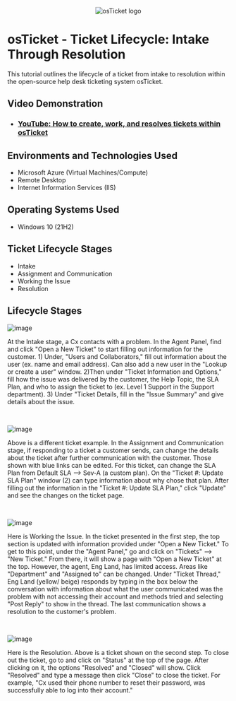 <p align="center">
<img src="https://i.imgur.com/Clzj7Xs.png" alt="osTicket logo"/>
</p>

<h1>osTicket - Ticket Lifecycle: Intake Through Resolution</h1>
This tutorial outlines the lifecycle of a ticket from intake to resolution within the open-source help desk ticketing system osTicket.<br />


<h2>Video Demonstration</h2>

- ### [YouTube: How to create, work, and resolves tickets within osTicket](https://www.youtube.com)

<h2>Environments and Technologies Used</h2>

- Microsoft Azure (Virtual Machines/Compute)
- Remote Desktop
- Internet Information Services (IIS)

<h2>Operating Systems Used </h2>

- Windows 10</b> (21H2)

<h2>Ticket Lifecycle Stages</h2>

- Intake
- Assignment and Communication
- Working the Issue
- Resolution

<h2>Lifecycle Stages</h2>

![image](https://github.com/user-attachments/assets/9256823b-663b-49d8-9bd0-a384f393900a)

<p>
At the Intake stage, a Cx contacts with a problem. In the Agent Panel, find and click "Open a New Ticket" to start filling out information for the customer. 1) Under, "Users and Collaborators," fill out information about the user (ex. name and email address). Can also add a new user in the "Lookup or create a user" window. 2)Then under "Ticket Information and Options," fill how the issue was delivered by the customer, the Help Topic, the SLA Plan, and who to assign the ticket to (ex. Level 1 Support in the Support department). 3) Under "Ticket Details, fill in the "Issue Summary" and give details about the issue.
</p>
<br />

![image](https://github.com/user-attachments/assets/9e4ef3dc-d1aa-4c10-8f96-e4fa0504ca9d)

<p>
Above is a different ticket example. In the Assignment and Communication stage, if responding to a ticket a customer sends, can change the details about the ticket after further communication with the customer. Those shown with blue links can be edited. For this ticket, can change the SLA Plan from Default SLA --> Sev-A (a custom plan). On the "Ticket #: Update SLA Plan" window (2) can type information about why chose that plan. After filling out the information in the "Ticket #: Update SLA Plan," click "Update" and see the changes on the ticket page.
</p>
<br />

![image](https://github.com/user-attachments/assets/20ef6f9d-ceee-4bbe-9d68-f2a3168bd2fd)

<p>
Here is Working the Issue. In the ticket presented in the first step, the top section is updated with information provided under "Open a New Ticket." To get to this point, under the "Agent Panel," go and click on "Tickets" --> "New Ticket." From there, it will show a page with "Open a New Ticket" at the top. However, the agent, Eng Land, has limited access. Areas like "Department" and "Assigned to" can be changed. Under "Ticket Thread," Eng Land (yellow/ beige) responds by typing in the box below the conversation with information about what the user communicated was the problem with not accessing their account and methods tried and selecting "Post Reply" to show in the thread. The last communication shows a resolution to the customer's problem.
</p>
<br />

![image](https://github.com/user-attachments/assets/7a2efaa1-75b9-4972-9c91-e57659838c89)

<p>
Here is the Resolution. Above is a ticket shown on the second step. To close out the ticket, go to and click on "Status" at the top of the page. After clicking on it, the options "Resolved" and "Closed" will show. Click "Resolved" and type a message then click "Close" to close the ticket. For example, "Cx used their phone number to reset their password, was successfully able to log into their account."
</p>
<br />
